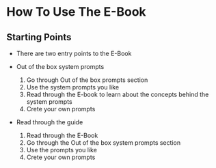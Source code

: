 # How To Use The E-Book

## Starting Points
- There are two entry points to the E-Book
  
- Out of the box system prompts
  1. Go through Out of the box prompts section
  2. Use the system prompts you like
  3. Read through the E-book to learn about the concepts behind the system prompts  
  4. Crete your own prompts

- Read through the guide
  1. Read through the E-Book
  2. Go through the Out of the box system prompts section
  3. Use the prompts you like
  4. Crete your own prompts